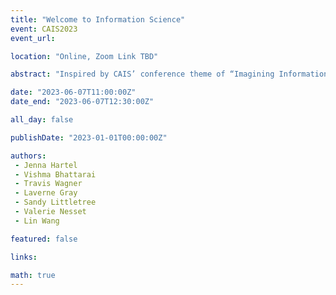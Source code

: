 ```yaml
---
title: "Welcome to Information Science"
event: CAIS2023
event_url: 

location: "Online, Zoom Link TBD"

abstract: "Inspired by CAIS’ conference theme of “Imagining Information,” the participants of this panel will enact the following scenario: At an orientation event for an information science program, a spokesperson gives incoming students a brief address on the theme, “Welcome to information science.” Six imaginative versions of that talk are offered here. Each disquisition is inspired by a luminary or paradigm, namely: S. R. Ranganathan, Elfreda Chatman, Marcia Bates, Chinese Information Science, Indigenous Ways of Knowing, and Queering Sociotechnical Systems. Everyone in attendance will have six opportunities to imagine information science at its best, that is, a wide-ranging and multi-perspective discipline."

date: "2023-06-07T11:00:00Z"
date_end: "2023-06-07T12:30:00Z"

all_day: false

publishDate: "2023-01-01T00:00:00Z"

authors:
 - Jenna Hartel
 - Vishma Bhattarai
 - Travis Wagner
 - Laverne Gray
 - Sandy Littletree
 - Valerie Nesset
 - Lin Wang

featured: false

links:

math: true
---
```


